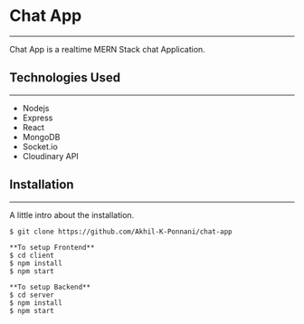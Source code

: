 # Chat App
***
Chat App is a realtime MERN Stack chat Application.

## Technologies Used
***
* Nodejs
* Express
* React
* MongoDB
* Socket.io
* Cloudinary API

## Installation
***
A little intro about the installation. 
```
$ git clone https://github.com/Akhil-K-Ponnani/chat-app

**To setup Frontend**
$ cd client
$ npm install
$ npm start

**To setup Backend**
$ cd server
$ npm install
$ npm start